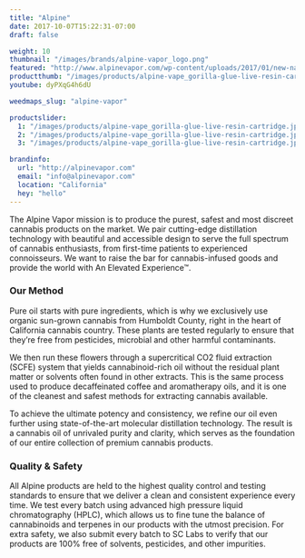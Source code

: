 ```yaml
---
title: "Alpine"
date: 2017-10-07T15:22:31-07:00
draft: false

weight: 10
thumbnail: "/images/brands/alpine-vapor_logo.png"
featured: "http://www.alpinevapor.com/wp-content/uploads/2017/01/new-nature.jpg"
productthumb: "/images/products/alpine-vape_gorilla-glue-live-resin-cartridge.jpg"
youtube: dyPXqG4h6dU

weedmaps_slug: "alpine-vapor"

productslider:
  1: "/images/products/alpine-vape_gorilla-glue-live-resin-cartridge.jpg"
  2: "/images/products/alpine-vape_gorilla-glue-live-resin-cartridge.jpg"
  3: "/images/products/alpine-vape_gorilla-glue-live-resin-cartridge.jpg"

brandinfo:
  url: "http://alpinevapor.com"
  email: "info@alpinevapor.com"
  location: "California"
  hey: "hello"
---
```

The Alpine Vapor mission is to produce the purest, safest and most discreet cannabis products on the market. We pair cutting-edge distillation technology with beautiful and accessible design to serve the full spectrum of cannabis enthusiasts, from first-time patients to experienced connoisseurs. We want to raise the bar for cannabis-infused goods and provide the world with An Elevated Experience™.

### Our Method

Pure oil starts with pure ingredients, which is why we exclusively use organic sun-grown cannabis from Humboldt County, right in the heart of California cannabis country. These plants are tested regularly to ensure that they’re free from pesticides, microbial and other harmful contaminants.

We then run these flowers through a supercritical CO2 fluid extraction (SCFE) system that yields cannabinoid-rich oil without the residual plant matter or solvents often found in other extracts. This is the same process used to produce decaffeinated coffee and aromatherapy oils, and it is one of the cleanest and safest methods for extracting cannabis available.

To achieve the ultimate potency and consistency, we refine our oil even further using state-of-the-art molecular distillation technology. The result is a cannabis oil of unrivaled purity and clarity, which serves as the foundation of our entire collection of premium cannabis products.

### Quality & Safety

All Alpine products are held to the highest quality control and testing standards to ensure that we deliver a clean and consistent experience every time. We test every batch using advanced high pressure liquid chromatography (HPLC), which allows us to fine tune the balance of cannabinoids and terpenes in our products with the utmost precision. For extra safety, we also submit every batch to SC Labs to verify that our products are 100% free of solvents, pesticides, and other impurities.
